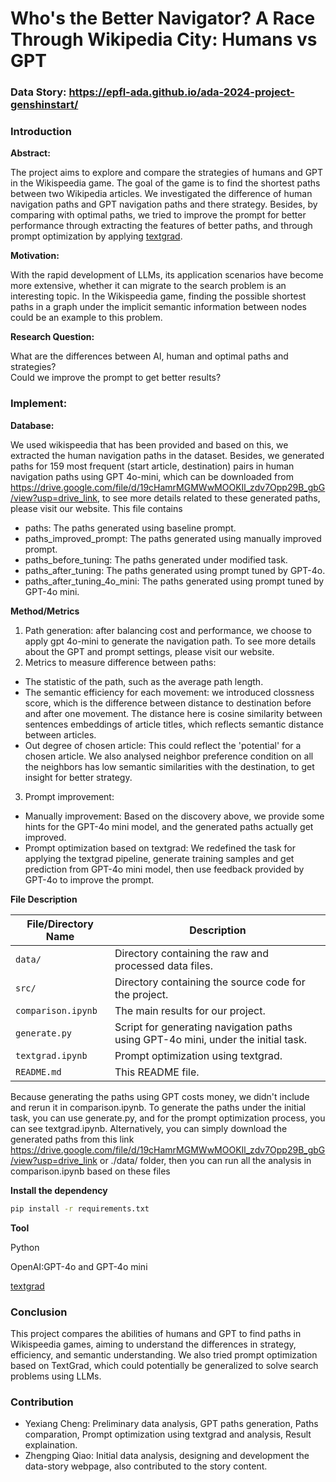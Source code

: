 # Who's the Better Navigator? A Race Through Wikipedia City: Humans vs GPT

### Data Story: https://epfl-ada.github.io/ada-2024-project-genshinstart/
### Introduction

**Abstract:**

The project aims to explore and compare the strategies of humans and GPT in the Wikispeedia game. The goal of the game is to find the shortest paths between two Wikipedia articles. We investigated the difference of human navigation paths and GPT navigation paths and there strategy. Besides, by comparing with optimal paths, we tried to improve the prompt for better performance through extracting the features of better paths, and through prompt optimization by applying [textgrad](https://arxiv.org/abs/2406.07496).

**Motivation:**

With the rapid development of LLMs, its application scenarios have become more extensive, whether it can migrate to the search problem is an interesting topic. In the Wikispeedia game, finding the possible shortest paths in a graph under the implicit semantic information between nodes could be an example to this problem.

**Research Question:**

What are the differences between AI, human and optimal paths and strategies?  
Could we improve the prompt to get better results?

### Implement: 

**Database:**

We used wikispeedia that has been provided and based on this, we extracted the human navigation paths in the dataset. Besides, we generated paths for 159 most frequent (start article, destination) pairs in human navigation paths using GPT 4o-mini, which can be downloaded from https://drive.google.com/file/d/19cHamrMGMWwMOOKIl_zdv7Opp29B_gbG/view?usp=drive_link, to see more details related to these generated paths, please visit our website.
This file contains
- paths: The paths generated using baseline prompt.
- paths_improved_prompt: The paths generated using manually improved prompt.
- paths_before_tuning: The paths generated under modified task.
- paths_after_tuning: The paths generated using prompt tuned by GPT-4o.
- paths_after_tuning_4o_mini: The paths generated using prompt tuned by GPT-4o mini.

**Method/Metrics**

1. Path generation: after balancing cost and performance, we choose to apply gpt 4o-mini to generate the navigation path. To see more details about the GPT and prompt settings, please visit our website.
2. Metrics to measure difference between paths: 
- The statistic of the path, such as the average path length. 
- The semantic efficiency for each movement: we introduced clossness score, which is the difference between distance to destination before and after one movement. The distance here is cosine similarity between sentences embeddings of article titles, which reflects semantic distance between articles.
- Out degree of chosen article: This could reflect the 'potential' for a chosen article. We also analysed neighbor preference condition on all the neighbors has low semantic similarities with the destination, to get insight for better strategy.
3. Prompt improvement: 
- Manually improvement: Based on the discovery above, we provide some hints for the GPT-4o mini model, and the generated paths actually get improved.
- Prompt optimization based on textgrad: We redefined the task for applying the textgrad pipeline, generate training samples and get prediction from GPT-4o mini model, then use feedback provided by GPT-4o to improve the prompt.

**File Description**

| File/Directory Name         | Description                                                                 |
| --------------------------- | --------------------------------------------------------------------------- |
| `data/`                     | Directory containing the raw and processed data files.                      |
| `src/`                      | Directory containing the source code for the project.                       |
| `comparison.ipynb`          | The main results for our project. |
| `generate.py`          | Script for generating navigation paths using GPT-4o mini, under the initial task. |
| `textgrad.ipynb`          | Prompt optimization using textgrad. |
| `README.md`                 | This README file.                                                           |

Because generating the paths using GPT costs money, we didn't include and rerun it in comparison.ipynb. To generate the paths under the initial task, you can use generate.py, and for the prompt optimization process, you can see textgrad.ipynb. Alternatively, you can simply download the generated paths from this link https://drive.google.com/file/d/19cHamrMGMWwMOOKIl_zdv7Opp29B_gbG/view?usp=drive_link or ./data/ folder, then you can run all the analysis in comparison.ipynb based on these files

**Install the dependency**
```bash
pip install -r requirements.txt
```

**Tool**

Python

OpenAI:GPT-4o and GPT-4o mini

[textgrad](https://arxiv.org/abs/2406.07496)
       

### Conclusion

This project compares the abilities of humans and GPT to find paths in Wikispeedia games, aiming to understand the differences in strategy, efficiency, and semantic understanding. We also tried prompt optimization based on TextGrad, which could potentially be generalized to solve search problems using LLMs.

### Contribution
- Yexiang Cheng: Preliminary data analysis, GPT paths generation, Paths comparation, Prompt optimization using textgrad and analysis, Result explaination.
- Zhengping Qiao: Initial data analysis, designing and development the data-story webpage, also contributed to the story content.

